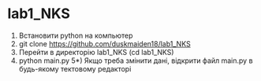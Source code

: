 # lab1_NKS
1) Встановити python на компьютер
2) git clone https://github.com/duskmaiden18/lab1_NKS
3) Перейти в директорію lab1_NKS (cd lab1_NKS)
4) python main.py
5*) Якщо треба змінити дані, відкрити файл main.py в будь-якому тектовому редакторі
